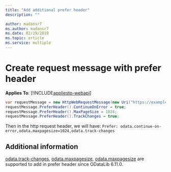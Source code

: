 ```yaml
---
title: "Add additional prefer header"
description: ""

author: madansr7
ms.author: madansr7
ms.date: 02/19/2019
ms.topic: article
ms.service: multiple
---
```


# Create request message with prefer header
**Applies To**: [!INCLUDE[appliesto-webapi](../includes/appliesto-webapi-v6.md)]

``` csharp
var requestMessage = new HttpWebRequestMessage(new Uri("https://example.com", UriKind.Absolute));
requestMessage.PreferHeader().ContinueOnError = true;
requestMessage.PreferHeader().MaxPageSize = 1024;
requestMessage.PreferHeader().TrackChanges = true;
```

Then in the http request header, we will have:
`Prefer: odata.continue-on-error,odata.maxpagesize=1024,odata.track-changes`

## Additional information

[odata.track-changes](https://docs.oasis-open.org/odata/odata/v4.0/errata02/os/complete/part1-protocol/odata-v4.0-errata02-os-part1-protocol-complete.html#_Toc406398239), [odata.maxpagesize](https://docs.oasis-open.org/odata/odata/v4.0/errata02/os/complete/part1-protocol/odata-v4.0-errata02-os-part1-protocol-complete.html#_Toc406398238), [odata.maxpagesize](https://docs.oasis-open.org/odata/odata/v4.0/errata02/os/complete/part1-protocol/odata-v4.0-errata02-os-part1-protocol-complete.html#_Toc406398236) are supported to add in prefer header since ODataLib 6.11.0.
